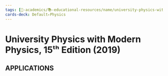 ```yaml
---
tags: [🔴-academics/📚-educational-resources/name/university-physics-with-modern-physics-15th-edition-2019, study-note] 
cards-deck: Default▹Physics
---
```


# University Physics with Modern Physics, 15ᵗʰ Edition (2019)

## APPLICATIONS
